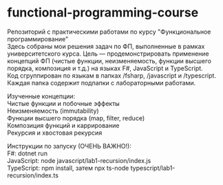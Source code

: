 # functional-programming-course  
Репозиторий с практическими работами по курсу "Функциональное программирование"  
Здесь собраны мои решения задач по ФП, выполненные в рамках университетского курса. Цель — продемонстрировать применение концепций ФП (чистые функции, неизменяемость, функции высшего порядка, композиция и т.д.) на языках F#, JavaScript и TypeScript.  
Код сгруппирован по языкам в папках /fsharp, /javascript и /typescript. Каждая папка содержит подпапки с лабораторными работами.  

Изученные концепции:  
Чистые функции и побочные эффекты  
Неизменяемость (immutability)  
Функции высшего порядка (map, filter, reduce)  
Композиция функций и каррирование  
Рекурсия и хвостовая рекурсия  

Инструкции по запуску (ОЧЕНЬ ВАЖНО!):  
F#: dotnet run  
JavaScript: node javascript/lab1-recursion/index.js  
TypeScript: npm install, затем npx ts-node typescript/lab1-recursion/index.ts  

